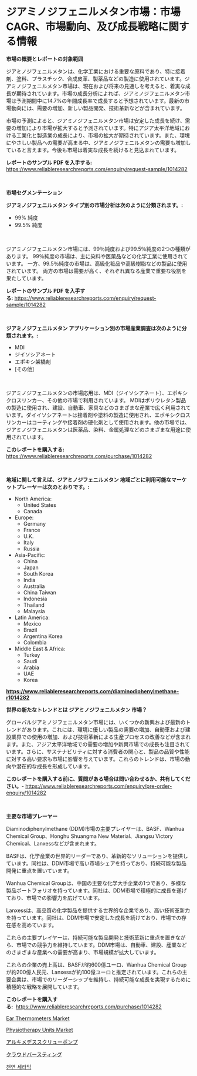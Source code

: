 <p><h1>ジアミノジフェニルメタン市場：市場CAGR、市場動向、及び成長戦略に関する情報</h1></p><p><strong>市場の概要とレポートの対象範囲</strong></p>
<p><p>ジアミノジフェニルメタンは、化学工業における重要な原料であり、特に接着剤、塗料、プラスチック、合成皮革、製薬品などの製造に使用されています。ジアミノジフェニルメタン市場は、現在および将来の見通しを考えると、着実な成長が期待されています。市場の成長分析によれば、ジアミノジフェニルメタン市場は予測期間中に14.7%の年間成長率で成長すると予想されています。最新の市場動向には、需要の増加、新しい製品開発、技術革新などが含まれています。</p><p>市場の予測によると、ジアミノジフェニルメタン市場は安定した成長を続け、需要の増加により市場が拡大すると予測されています。特にアジア太平洋地域における工業化と製造業の成長により、市場の拡大が期待されています。また、環境にやさしい製品への需要が高まる中、ジアミノジフェニルメタンの需要も増加していると言えます。今後も市場は着実な成長を続けると見込まれています。</p></p>
<p><strong>レポートのサンプル PDF を入手する:</strong> <a href="https://www.reliableresearchreports.com/enquiry/request-sample/1014282">https://www.reliableresearchreports.com/enquiry/request-sample/1014282</a></p>
<p>&nbsp;</p>
<p><strong>市場セグメンテーション</strong></p>
<p><strong>ジアミノジフェニルメタン タイプ別の市場分析は次のように分類されます。:</strong></p>
<p><ul><li>99% 純度</li><li>99.5% 純度</li></ul></p>
<p>&nbsp;</p>
<p><p>ジアミノジフェニルメタン市場には、99％純度および99.5％純度の2つの種類があります。 99％純度の市場は、主に染料や医薬品などの化学工業に使用されています。 一方、99.5％純度の市場は、高級化粧品や高級樹脂などの製品に使用されています。 両方の市場は需要が高く、それぞれ異なる産業で重要な役割を果たしています。</p></p>
<p><strong>レポートのサンプル PDF を入手する:</strong>&nbsp;<a href="https://www.reliableresearchreports.com/enquiry/request-sample/1014282">https://www.reliableresearchreports.com/enquiry/request-sample/1014282</a></p>
<p>&nbsp;</p>
<p><strong> ジアミノジフェニルメタン アプリケーション別の市場産業調査は次のように分類されます。:</strong></p>
<p><ul><li>MDI</li><li>ジイソシアネート</li><li>エポキシ架橋剤</li><li>[その他]</li></ul></p>
<p>&nbsp;</p>
<p><p>ジアミノジフェニルメタンの市場応用は、MDI（ジイソシアネート）、エポキシクロスリンカー、その他の市場で利用されています。 MDIはポリウレタン製品の製造に使用され、建設、自動車、家具などのさまざまな産業で広く利用されています。ダイイソシアネートは接着剤や塗料の製造に使用され、エポキシクロスリンカーはコーティングや接着剤の硬化剤として使用されます。他の市場では、ジアミノジフェニルメタンは医薬品、染料、金属処理などのさまざまな用途に使用されています。</p></p>
<p><strong>このレポートを購入する:</strong>&nbsp; <a href="https://www.reliableresearchreports.com/purchase/1014282">https://www.reliableresearchreports.com/purchase/1014282</a></p>
<p>&nbsp;</p>
<p><strong>地域に関して言えば、ジアミノジフェニルメタン 地域ごとに利用可能なマーケットプレーヤーは次のとおりです。:</strong></p>
<p><ul>
    <li>
        North America:
        <ul>
            <li>United States</li>
            <li>Canada</li>
        </ul>
    </li>
    <li>
        Europe:
        <ul>
            <li>Germany</li>
            <li>France</li>
            <li>U.K.</li>
            <li>Italy</li>
            <li>Russia</li>
        </ul>
    </li>
    <li>
        Asia-Pacific:
        <ul>
            <li>China</li>
            <li>Japan</li>
            <li>South Korea</li>
            <li>India</li>
            <li>Australia</li>
            <li>China Taiwan</li>
            <li>Indonesia</li>
            <li>Thailand</li>
            <li>Malaysia</li>
        </ul>
    </li>
    <li>
        Latin America:
        <ul>
            <li>Mexico</li>
            <li>Brazil</li>
            <li>Argentina Korea</li>
            <li>Colombia</li>
        </ul>
    </li>
    <li>
        Middle East & Africa:
        <ul>
            <li>Turkey</li>
            <li>Saudi</li>
            <li>Arabia</li>
            <li>UAE</li>
            <li>Korea</li>
        </ul>
    </li>
    </ul></p>
<p><strong><a href="https://www.reliableresearchreports.com/diaminodiphenylmethane-r1014282">https://www.reliableresearchreports.com/diaminodiphenylmethane-r1014282</a></strong>&nbsp;</p>
<p><strong>世界の新たなトレンドとは ジアミノジフェニルメタン 市場？</strong></p>
<p><p>グローバルジアミノジフェニルメタン市場には、いくつかの新興および最新のトレンドがあります。これには、環境に優しい製品の需要の増加、自動車および建設業界での使用の増加、および技術革新による生産プロセスの改善などが含まれます。また、アジア太平洋地域での需要の増加や新興市場での成長も注目されています。さらに、サステナビリティに対する消費者の関心と、製品の品質や性能に対する高い要求も市場に影響を与えています。これらのトレンドは、市場の動向や潜在的な成長を形成しています。</p></p>
<p><strong>このレポートを購入する前に、質問がある場合は問い合わせるか、共有してください。</strong>- <a href="https://www.reliableresearchreports.com/enquiry/pre-order-enquiry/1014282">https://www.reliableresearchreports.com/enquiry/pre-order-enquiry/1014282</a></p>
<p>&nbsp;</p>
<p><strong>主要な市場プレーヤー</strong></p>
<p><p>Diaminodiphenylmethane (DDM)市場の主要プレイヤーは、BASF、Wanhua Chemical Group、Honghu Shuangma New Material、Jiangsu Victory Chemical、Lanxessなどが含まれます。</p><p>BASFは、化学産業の世界的リーダーであり、革新的なソリューションを提供しています。同社は、DDM市場で高い市場シェアを持っており、持続可能な製品開発に重点を置いています。</p><p>Wanhua Chemical Groupは、中国の主要な化学大手企業の1つであり、多様な製品ポートフォリオを持っています。同社は、DDM市場で積極的に成長を遂げており、市場での影響力を広げています。</p><p>Lanxessは、高品質の化学製品を提供する世界的な企業であり、高い技術革新力を持っています。同社は、DDM市場で安定した成長を続けており、市場での存在感を高めています。</p><p>これらの主要プレイヤーは、持続可能な製品開発と技術革新に重点を置きながら、市場での競争力を維持しています。DDM市場は、自動車、建設、産業などのさまざまな産業への需要が高まり、市場規模が拡大しています。</p><p>これらの企業の売上高は、BASFが約600億ユーロ、Wanhua Chemical Groupが約200億人民元、Lanxessが約100億ユーロと推定されています。これらの主要企業は、市場でのリーダーシップを維持し、持続可能な成長を実現するために積極的な戦略を展開しています。</p></p>
<p><strong>このレポートを購入する:</strong>&nbsp;&nbsp;<a href="https://www.reliableresearchreports.com/purchase/1014282">https://www.reliableresearchreports.com/purchase/1014282</a></p>
<p><p><a href="https://github.com/kufem1/Market-Research-Report-List-2/blob/main/ear-thermometers-market.md">Ear Thermometers Market</a></p><p><a href="https://github.com/singletonthaxterkelliehr2df/Market-Research-Report-List-2/blob/main/physiotherapy-units-market.md">Physiotherapy Units Market</a></p><p><a href="https://medium.com/@jarredmertz53/%E3%82%A2%E3%83%AB%E3%82%AD%E3%83%A1%E3%83%87%E3%82%B9%E3%81%AE%E8%9E%BA%E6%97%8B%E3%83%9D%E3%83%B3%E3%83%97%E3%81%AE%E5%B8%82%E5%A0%B4%E5%8B%95%E5%90%91%E3%81%A8%E5%B8%82%E5%A0%B4%E5%88%86%E6%9E%90%E3%81%AF-2024%E5%B9%B4%E3%81%8B%E3%82%892031%E5%B9%B4%E3%81%AE%E6%9C%9F%E9%96%93%E3%81%AB%E4%BA%88%E6%B8%AC%E3%81%95%E3%82%8C%E3%81%A6%E3%81%84%E3%81%BE%E3%81%99-30dd8d8b1a84">アルキメデススクリューポンプ</a></p><p><a href="https://medium.com/@nicolaseller56452023/%E3%82%AF%E3%83%A9%E3%82%A6%E3%83%89%E3%83%90%E3%83%BC%E3%82%B9%E3%83%86%E3%82%A3%E3%83%B3%E3%82%B0%E5%B8%82%E5%A0%B4%E3%83%AC%E3%83%9D%E3%83%BC%E3%83%88%E3%81%AF-%E3%81%93%E3%81%AE%E5%B8%82%E5%A0%B4%E3%81%AE%E6%9C%80%E6%96%B0%E3%81%AE%E3%83%88%E3%83%AC%E3%83%B3%E3%83%89%E3%81%A8%E6%88%90%E9%95%B7%E3%81%AE%E6%A9%9F%E4%BC%9A%E3%82%92%E6%98%8E%E3%82%89%E3%81%8B%E3%81%AB%E3%81%97%E3%81%A6%E3%81%84%E3%81%BE%E3%81%99-f345c76e5904">クラウドバースティング</a></p><p><a href="https://medium.com/@seanturner6262/%EC%B2%9C%EC%97%B0-%EC%84%B8%EB%9D%BC%EB%AF%B9-%EC%8B%9C%EC%9E%A5%EC%9D%80-%EC%8B%9C%EC%9E%A5-%EC%A0%90%EC%9C%A0%EC%9C%A8-%ED%81%AC%EA%B8%B0-%EB%B0%8F-2031%EB%85%84%EA%B9%8C%EC%A7%80-%EC%98%88%EC%83%81%EB%90%9C-%EC%98%88%EC%B8%A1%EC%97%90-%EC%B4%88%EC%A0%90%EC%9D%84-%EB%A7%9E%EC%B6%94%EA%B3%A0-%EC%9E%88%EC%8A%B5%EB%8B%88%EB%8B%A4-42d5da797099">천연 세라믹</a></p></p>